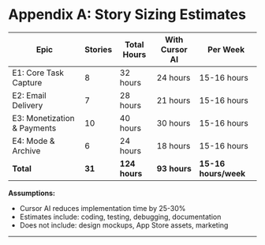 # Appendix A: Story Sizing Estimates

| Epic | Stories | Total Hours | With Cursor AI | Per Week |
|------|---------|-------------|----------------|----------|
| E1: Core Task Capture | 8 | 32 hours | 24 hours | 15-16 hours |
| E2: Email Delivery | 7 | 28 hours | 21 hours | 15-16 hours |
| E3: Monetization & Payments | 10 | 40 hours | 30 hours | 15-16 hours |
| E4: Mode & Archive | 6 | 24 hours | 18 hours | 15-16 hours |
| **Total** | **31** | **124 hours** | **93 hours** | **15-16 hours/week** |

**Assumptions:**
- Cursor AI reduces implementation time by 25-30%
- Estimates include: coding, testing, debugging, documentation
- Does not include: design mockups, App Store assets, marketing

---
